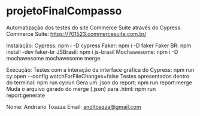 # projetoFinalCompasso

Automatização dos testes do site Commerce Suite através do Cypress.
Commerce Suite: https://701523.commercesuite.com.br/

Instalação:
Cypress: npm i -D cypress 
Faker: npm i -D faker
Faker BR: npm install -dev faker-br
JSBrasil: npm i js-brasil
Mochawesome: npm i -D mochawesome mochawesome merge

Execução:
Testes com a interação da interface gráfica do Cypress: npm run cy:open --config watchForFileChanges=false 
Testes apresentados dentro do terminal: npm run cy:run
Gera um .json do report: npm run report:merge
Muda o arquivo gerado do merge (.json) para .html: npm run report:generate

Nome: Andriano Toazza
Email: anditoazza@gmail.com